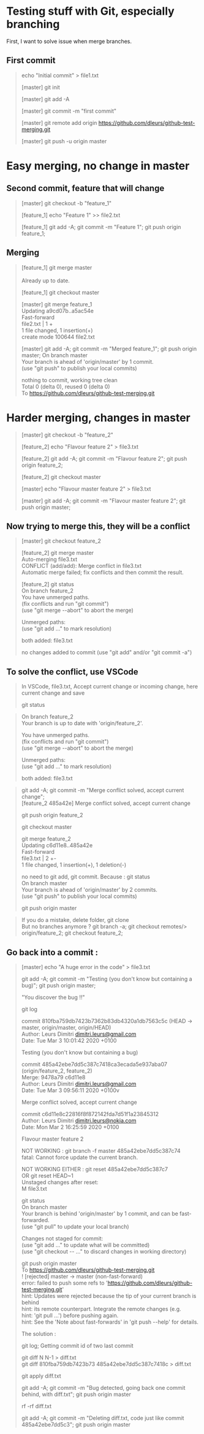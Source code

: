 # Testing stuff with Git, especially branching

First, I want to solve issue when merge branches.

## First commit

> echo "Initial commit" > file1.txt
>
> [master] git init
>
> [master] git add -A
>
> [master] git commit -m "first commit"
>
> [master] git remote add origin https://github.com/dleurs/github-test-merging.git
>
> [master] git push -u origin master

# Easy merging, no change in master

## Second commit, feature that will change

> [master] git checkout -b "feature_1"
>
> [feature_1] echo "Feature 1" >> file2.txt 
>
> [feature_1] git add -A; git commit -m "Feature 1"; git push origin feature_1;

## Merging

> [feature_1] git merge master<br/>  
> Already up to date.
>
> [feature_1] git checkout master
>
> [master] git merge feature_1<br/>
> Updating a9cd07b..a5ac54e<br/>
> Fast-forward<br/>
> file2.txt | 1 +<br/>
> 1 file changed, 1 insertion(+)<br/>
> create mode 100644 file2.txt<br/>
>
> [master] git add -A; git commit -m "Merged feature_1"; git push origin master; 
>On branch master<br/>
>Your branch is ahead of 'origin/master' by 1 commit.<br/>
>  (use "git push" to publish your local commits)<br/>
>
>nothing to commit, working tree clean<br/>
>Total 0 (delta 0), reused 0 (delta 0)<br/>
>To https://github.com/dleurs/github-test-merging.git<br/>

# Harder merging, changes in master

> [master] git checkout -b "feature_2"
>
> [feature_2] echo "Flavour feature 2" > file3.txt 
>
> [feature_2] git add -A; git commit -m "Flavour feature 2"; git push origin feature_2;
>
> [feature_2] git checkout master
>
> [master] echo "Flavour master feature 2" > file3.txt 
>
> [master] git add -A; git commit -m "Flavour master feature 2"; git push origin master;

## Now trying to merge this, they will be a conflict

> [master] git checkout feature_2
>
> [feature_2] git merge master<br/>
> Auto-merging file3.txt<br/>
> CONFLICT (add/add): Merge conflict in file3.txt<br/>
> Automatic merge failed; fix conflicts and then commit the result.<br/>
>
> [feature_2] git status<br/>
> On branch feature_2<br/>
> You have unmerged paths.<br/>
>  (fix conflicts and run "git commit")<br/>
>  (use "git merge --abort" to abort the merge)<br/>
>
>Unmerged paths:<br/>
>  (use "git add <file>..." to mark resolution)<br/>
>
>	both added:      file3.txt<br/>
>
>no changes added to commit (use "git add" and/or "git commit -a")<br/>
>

## To solve the conflict, use VSCode

> In VSCode, file3.txt, Accept current change or incoming change, here current change and save
>
> git status<br/>

> On branch feature_2<br/>
>Your branch is up to date with 'origin/feature_2'.<br/>
>
>You have unmerged paths.<br/>
>  (fix conflicts and run "git commit")<br/>
>  (use "git merge --abort" to abort the merge)<br/>
>
>Unmerged paths:<br/>
>  (use "git add <file>..." to mark resolution)<br/>
>
>	both added:      file3.txt<br/>

> git add -A; git commit -m "Merge conflict solved, accept current change";<br/>
> [feature_2 485a42e] Merge conflict solved, accept current change<br/>
> 
> git push origin feature_2
>
> git checkout master
>
> git merge feature_2<br/>
>Updating c6d11e8..485a42e<br/>
>Fast-forward<br/>
> file3.txt | 2 +-<br/>
> 1 file changed, 1 insertion(+), 1 deletion(-)<br/>
>
> no need to git add, git commit. Because :
>git status<br/>
>On branch master<br/>
>Your branch is ahead of 'origin/master' by 2 commits.<br/>
>  (use "git push" to publish your local commits)<br/>
>
> git push origin master

> If you do a mistake, delete folder, git clone<br/>
> But no branches anymore ? git branch -a; git checkout remotes/> origin/feature_2; git checkout feature_2;<br/>

## Go back into a commit :

> [master] echo "A huge error in the code" > file3.txt 
> 
> git add -A; git commit -m "Testing (you don't know but containing a bug)"; git push origin master;<br/>
>
> "You discover the bug !!"<br/>
>
> git log 
> 
>commit 810fba759db7423b7362b83db4320a1db7563c5c (HEAD -> master, origin/master, origin/HEAD)<br/>
>Author: Leurs Dimitri <dimitri.leurs@gmail.com><br/>
>Date:   Tue Mar 3 10:01:42 2020 +0100<br/>
>
>    Testing (you don't know but containing a bug)<br/>
>
>commit 485a42ebe7dd5c387c7418ca3ecada5e937aba07 (origin/feature_2, feature_2)<br/>
>Merge: 9478a79 c6d11e8<br/>
>Author: Leurs Dimitri <dimitri.leurs@gmail.com><br/>
>Date:   Tue Mar 3 09:56:11 2020 +0100v<br/>
>
>    Merge conflict solved, accept current change<br/>
>
>commit c6d11e8c22816f8f872142fda7d51f1a23845312<br/>
>Author: Leurs Dimitri <dimitri.leurs@nokia.com><br/>
>Date:   Mon Mar 2 16:25:59 2020 +0100<br/>
>
>    Flavour master feature 2<br/>
>
> NOT WORKING : git branch -f master 485a42ebe7dd5c387c74<br/>
> fatal: Cannot force update the current branch.<br/>
>
> NOT WORKING EITHER : git reset 485a42ebe7dd5c387c7<br/> 
> OR git reset HEAD~1<br/>
>Unstaged changes after reset:<br/>
> M	file3.txt<br/>
> 
> git status<br/>
>On branch master<br/>
>Your branch is behind 'origin/master' by 1 commit, and can be fast-forwarded.<br/>
>  (use "git pull" to update your local branch)<br/>
>
>Changes not staged for commit:<br/>
>  (use "git add <file>..." to update what will be committed)<br/>
>  (use "git checkout -- <file>..." to discard changes in working directory)<br/>
> 
> git push origin master <br/>
>To https://github.com/dleurs/github-test-merging.git <br/>
> ! [rejected]        master -> master (non-fast-forward) <br/>
>error: failed to push some refs to 'https://github.com/dleurs/github-test-merging.git' <br/>
>hint: Updates were rejected because the tip of your current branch is behind<br/>
>hint: its remote counterpart. Integrate the remote changes (e.g. <br/>
>hint: 'git pull ...') before pushing again. <br/>
>hint: See the 'Note about fast-forwards' in 'git push --help' for details.<br/>
>
> The solution :
>
> git log; Getting commit id of two last commit
>
> git diff N N-1 > diff.txt<br/>
> git diff 810fba759db7423b73 485a42ebe7dd5c387c7418c > diff.txt
>
> git apply diff.txt 
>
> git add -A; git commit -m "Bug detected, going back one commit behind, with diff.txt"; git push origin master
>
> rf -rf diff.txt
>
> git add -A; git commit -m "Deleting diff.txt, code just like commit 485a42ebe7dd5c3"; git push origin master

